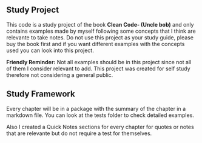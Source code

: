 Study Project
---

This code is a study project of the book **Clean Code- (Uncle bob)** and only contains examples made by myself following some concepts that I think
are relevante to take notes. Do not use this project as your study guide, please buy the book first and if you want different examples with the concepts used you can
look into this project. 

**Friendly Reminder:** Not all examples should be in this project since not all of them I consider relevant to add. This project was created for self study therefore not
considering a general public.


Study Framework
--- 

Every chapter will be in a package with the summary of the chapter in a markdown file. You can look at the
tests folder to check detailed examples.

Also I created a Quick Notes sections for every chapter for quotes or notes that are relevante but do not require a test for themselves.